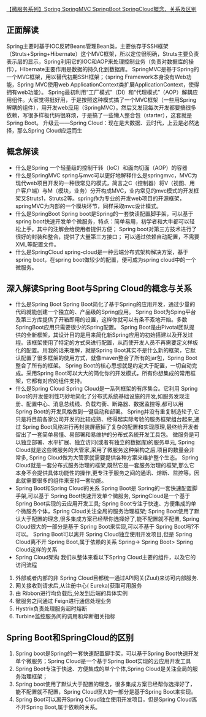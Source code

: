 [【微服务系列】Spring SpringMVC SpringBoot SpringCloud概念、关系及区别](https://www.cnblogs.com/dream-to-pku/p/9222731.html)  

## 正面解读
Spring主要时基于IOC反转Beans管理Bean类，主要依存于SSH框架（Struts+Spring+Hibernate）这个MVC框架，所以定位很明确，Struts主要负责表示层的显示，Spring利用它的IOC和AOP来处理控制业务（负责对数据库的操作），HIbernate主要作用是数据的持久化到数据库。
SpringMVC是基于Spring的一个MVC框架，用以替代初期SSH框架；（spring Framework本身没有Web功能，Spring MVC使用web ApplicationContext类扩展ApplicationContext，使得拥有web功能）。
Spring最初利用“工厂模式”（DI）和“代理模式”（AOP）解耦应用组件。大家觉得挺好用，于是按照这种模式搞了一个MVC框架（一些用Spring解耦的组件），用开发web应用（SpringMVC）。然后又发现每次开发都要搞很多依赖，写很多样板代码很麻烦，于是搞了一些懒人整合包（starter），这套就是Spring Boot。
升级云——Spring Cloud：现在是大数据、云时代，上云是必然选择，那么Spring Cloud应运而生

## 概念解读
- 什么是Spring
一个轻量级的控制干转（IoC）和面向切面（AOP）的容器
- 什么是SpringMVC
spring与mvc可以更好地解释什么是springmvc，MVC为现代web项目开发的一种很常见的模式，简言之C（控制器）将V（视图、用户客户端）与M（模块，业务）分开构成MVC，业内常见的mvc模式的开发框架又Struts1，Struts2等。spring作为专业的开发web项目的开源框架，springMVC为内部的一个模块环节，同样采取mvc设计模式。
- 什么是SpringBoot
Spring boot是Spring的一套快读配置脚手架，可以基于spring boot快速开发单个微服务，特点：简单易用，初学者和大牛都可以轻松上手，其中的注解会给使用者提供方便；
Spring boot对第三方技术进行了很好的封装和整合，提供了大量第三方接口；
可以通过依赖自动配置，不需要XML等配置文件。
- 什么是SpringCloud
spring-cloud是一种云端分布式架构解决方案，基于spring boot，在spring boot做较少的配置，便可成为spring cloud中的一个微服务。

## 深入解读Spring Boot与Spring Cloud的概念与关系
- 什么是Spring Boot
Spring Boot简化了基于Spring的应用开发，通过少量的代码就能创建一个独立的、产品级的Spring应用。
Spring Boot为Sping平台及第三方库提供了开箱即用的设置，这样你就可以有条不紊地开始。多数SpringBoot应用只需要很少的Spring配置。
Spring Boot是由Pivotal团队提供的全新框架，其设计目的是用来简化新Spring应用的初始搭建以及开发过程。该框架使用了特定的方式来进行配置，从而使开发人员不再需要定义样板化的配置。用我的话来理解，就是Spring Boot其实不是什么新的框架，它默认配置了很多框架的使用方式，就像maven整合了所有的jar包，Spring Boot整合了所有的框架。
Spring Boot的核心思想就是约定大于配置，一切自动完成。采用Spring Boot可以大大的简化你的开发模式，所有你想集成的常用框架，它都有对应的组件支持。
- 什么是Spring Cloud
Spring Cloud是一系列框架的有序集合。它利用 Spring Boot的开发便利性巧妙地简化了分布式系统基础设施的开发,如服务发现注册、配置中心、消息总线线、负载均衠、断路器、数据监控等,都可以用 Spring Boot的开发风格做到一键启动和部署。 Spring并没有重复制造轮子,它只是将目前各家公司开发的比较成熟、经得起实际考验的服务框架组台起来,通过 Spring Boot风格进行再封装屏蔽掉了复杂的配置和实现原理,最终给开发者留出了一套简单易懂、易部署和易维护的分布式系統开发工具包。
微服务是可以独立部署、水平扩展、独立访问(或者有独立的数据库)的服务单元, Spring Cloud就是这些微服务的大管家,采用了微服务这种架构之后,项目的数量会非常多, Spring Cloud做为大管家就需要提供各种方案来维护整个生态。
Spring Cloud就是一套分布式服务治理的框架,既然它是一套服务治理的框架,那么它本身不会提供具体功能性的操作,更专注于服务之间的通讯、熔断、监控等。因此就需要很多的组件来支持一套功能。
- Spring Boot和Spring Cloud的关系
Spring Boot是 Spring的一套快速配置脚手架,可以基于 Spring Boot快速开发单个微服务, SpringCloud是一个基于 Spring Boot实现的云应用开发工具; Spring Boot专注于快速、方便集成的单个微服务个体，Spring Cloud关注全局的服务治理框架; Spring Boot使用了默认大于配置的理念,很多集成方案已经帮你选择好了,能不配置就不配置, Spring Cloud很大的一部分是基于 Spring Boot来实现,可以不基于 Spring Boot吗?不可以。 Spring Boot可以离开 Spring Cloud独立使用开发项目,但是 Spring Cloud离不开 Spring Boot,属于依赖的关系
Spring-> Spring Boot> Spring Cloud这样的关系
- Spring Cloud架构
我们从整体来看以下Spring Cloud主要的组件，以及它的访问流程
1. 外部或者内部的非 Spring Cloud目都统一通过API网关(Zuul)来访可内部服务.
2. 网关接收到请求后,从注册中心( Eureka)获取可用服务
3. 由 Ribbon进行均负载后,分发到后端的具体实例
4. 徹服务之间通过 Feign进行通信处理业务
5. Hystrix负责处理服务超时熔断
6. Turbine监控服务间的调用和焠断相关指标

## Spring Boot和SpringCloud的区别
1. Spring boot是Spring的一套快速配置脚手架，可以基于Spring Boot快速开发单个微服务；Spring Cloud是一个基于Spring Boot实现的云应用开发工具
2. Spring Boot专注于快速、方便集成的单个个体,Spring Cloud是关注全局的服务治理框架；
3. Spring boot使用了默认大于配置的理念，很多集成方案已经帮你选择好了，能不配置就不配置，Spring Cloud很大的一部分是基于Spring Boot来实现。
4. Spring Boot可以离开Spring Cloud独立使用开发项目，但是Spring Cloud离不开Spring Boot,属于依赖的关系。